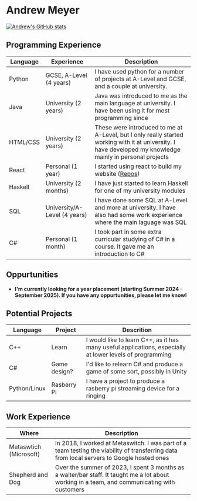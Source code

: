 # Andrew Meyer

[![Andrew's GitHub stats](https://github-readme-stats.vercel.app/api?username=andrew03meyer&theme=dark)](https://github.com/andrew03meyer/github-readme-stats)


## Programming Experience
| Language | Experience     | Description |
| -------- | ---------------------------- | ---------------------------------------------------------------------------------------------------------------------- |
| Python   | GCSE, A-Level  (4 years)     | I have used python for a number of projects at A-Level and GCSE, and a couple at university.                           |
| Java     | University    (2 years)      | Java was introduced to me as the main language at university. I have been using it for most programming since          |
| HTML/CSS | University (2 years)         | These were introduced to me at A-Level, but I only really started working with it at university. I have developed my                                                knowledge mainly in personal projects                                                                                  |
| React    | Personal (1 year)            | I started using react to build my website ([Repos](https://github.com/andrew03meyer/Andrew-Meyer))                     |
| Haskell  | University (2 months)        | I have just started to learn Haskell for one of my university modules                                                  |
| SQL      | University/A-Level (4 years) | I have done some SQL at A-Level and more at university. I have also had some work experience where the main laguage was                                             SQL                                                                                                                    |
| C#       | Personal (1 month)           | I took part in some extra curricular studying of C# in a course. It gave me an introduction to C#                      |

## Oppurtunities
 - **I'm currently looking for a year placement (starting Summer 2024 - September 2025). If you have any oppurtunities, please let me know!**

## Potential Projects
| Language     | Project      | Descrition                                                                                               |
| ------------ | ------------ | -------------------------------------------------------------------------------------------------------- |
| C++          | Learn        | I would like to learn C++, as it has many useful applications, especially at lower levels of programming |
| C#           | Game design? | I'd like to relearn C# and produce a game of some sort, possibly in Unity                                |
| Python/Linux | Rasberry Pi  | I have a project to produce a rasberry pi streaming device for a ringing                                 |

## Work Experience
| Where                  | Description                                                                                                                            |
| ---------------------- | -------------------------------------------------------------------------------------------------------------------------------------- |
| Metaswtich (Microsoft) | In 2018, I worked at Metaswitch. I was part of a team testing the viability of transferring data from local servers to Google hosted                                ones                                                                                                                                   |
|Shepherd and Dog        | Over the summer of 2023, I spent 3 months as a waiter/bar staff. It taught me a lot about working in a team, and communicating with                                 customers                                                                                                                              |
